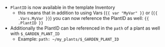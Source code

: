 * `PlantID` is now available in the template Inventory
  * this means that in addition to using Vars (`{{ var "MyVar" }}` or (`{{ .Vars.MyVar }}`)
    you can now reference the PlantID as well: `{{ .PlantID }}`
* Additionally the PlantID can be referenced in the `path` of a plant as well
  with `$_GARDEN_PLANT_ID`
  * Example: `path: ~/my_plants/$_GARDEN_PLANT_ID`
